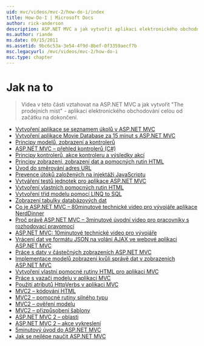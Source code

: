 ```yaml
---
uid: mvc/videos/mvc-2/how-do-i/index
title: How-Do-I | Microsoft Docs
author: rick-anderson
description: ASP.NET MVC a jak vytvořit aplikaci elektronického obchodování celou od začátku na dokončení The Storefront - vztahovat na videa v této části.
ms.author: riande
ms.date: 09/15/2011
ms.assetid: 9bc6c53a-3e54-4f9d-8bef-0f3359aecf7b
msc.legacyurl: /mvc/videos/mvc-2/how-do-i
msc.type: chapter
---
```

<a name="how-do-i"></a>Jak na to
====================
> Videa v této části vztahovat na ASP.NET MVC a jak vytvořit "The prodejních míst" - aplikaci elektronického obchodování celou od začátku na dokončení.


- [Vytvoření aplikace se seznamem úkolů v ASP.NET MVC](creating-a-tasklist-application-with-aspnet-mvc.md)
- [Vytvoření aplikace Movie Database za 15 minut s ASP.NET MVC](creating-a-movie-database-application-in-15-minutes-with-aspnet-mvc.md)
- [Principy modelů, zobrazení a kontrolerů](understanding-models-views-and-controllers.md)
- [ASP.NET MVC – přehled kontrolerů (C#)](aspnet-mvc-controller-overview.md)
- [Principy kontrolerů, akce kontroleru a výsledky akcí](understanding-controllers-controller-actions-and-action-results.md)
- [Principy zobrazení, zobrazení dat a pomocných rutin HTML](understanding-views-view-data-and-html-helpers.md)
- [Úvod do směrování adres URL](an-introduction-to-url-routing.md)
- [Prevence útoků založených na injektáži JavaScriptu](preventing-javascript-injection-attacks.md)
- [Vytváření testů jednotek pro aplikace ASP.NET MVC](creating-unit-tests-for-aspnet-mvc-applications.md)
- [Vytvoření vlastních pomocných rutin HTML](creating-custom-html-helpers.md)
- [Vytvoření tříd modelu pomocí LINQ to SQL](creating-model-classes-with-linq-to-sql.md)
- [Zobrazení tabulky databázových dat](displaying-a-table-of-database-data.md)
- [Co je ASP.NET MVC – 80minutové technické video pro vývojáře aplikace NerdDinner](what-is-aspnet-mvc-80-minute-technical-video-for-developers-building-nerddinner.md)
- [Proč právě ASP.NET MVC – 3minutové úvodní video pro pracovníky s rozhodovací pravomocí](why-aspnet-mvc-3-minute-overview-video-for-decision-makers.md)
- [ASP.NET MVC: 10minutové technické video pro vývojáře](aspnet-mvc-how-10-minute-technical-video-for-developers.md)
- [Vrácení dat ve formátu JSON na volání AJAX ve webové aplikaci ASP.NET MVC](how-do-i-return-json-formatted-data-for-an-ajax-call-in-an-aspnet-mvc-web-application.md)
- [Práce s daty v částečných zobrazeních ASP.NET MVC](how-do-i-work-with-data-in-aspnet-mvc-partial-views.md)
- [Implementace modelů zobrazení kvůli správě dat v zobrazeních ASP.NET MVC](how-do-i-implement-view-models-to-manage-data-for-aspnet-mvc-views.md)
- [Vytvoření vlastní pomocné rutiny HTML pro aplikaci MVC](how-do-i-create-a-custom-html-helper-for-an-mvc-application.md)
- [Práce s vazači modelu v aplikaci MVC](how-do-i-work-with-model-binders-in-an-mvc-application.md)
- [Použití atributů HttpVerbs v aplikaci MVC](how-do-i-use-httpverbs-attributes-in-an-mvc-application.md)
- [MVC2 – kódování HTML](mvc2-html-encoding.md)
- [MVC2 – pomocné rutiny silného typu](mvc2-stronglytyped-helpers.md)
- [MVC2 – ověření modelu](mvc2-model-validation.md)
- [MVC2 – přizpůsobení šablony](mvc2-template-customization.md)
- [ASP.NET MVC 2 – oblasti](aspnet-mvc-2-areas.md)
- [ASP.NET MVC 2 – akce vykreslení](aspnet-mvc-2-render-action.md)
- [5minutový úvod do ASP.NET MVC](5-minute-introduction-to-aspnet-mvc.md)
- [Jak se nejlépe naučit ASP.NET MVC](how-to-best-learn-asp-net-mvc.md)
